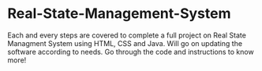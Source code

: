 # Real-State-Management-System
Each and every steps are covered to complete a full project on Real State Managment System using HTML, CSS and Java. Will go on updating the software according to needs. Go through the code and instructions to know more!
